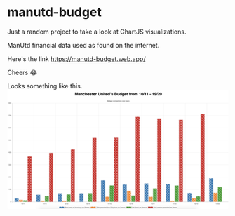 # manutd-budget

Just a random project to take a look at ChartJS visualizations.

ManUtd financial data used as found on the internet.

Here's the link https://manutd-budget.web.app/

Cheers 😂

Looks something like this.
![demo](https://github.com/tsachit/manutd-budget/blob/master/demo.png?raw=true)
